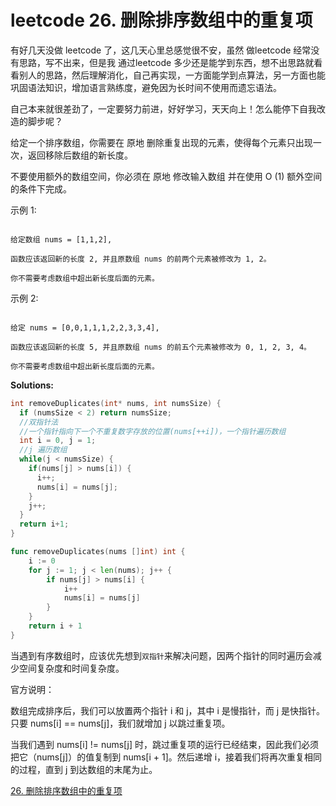 # leetcode 26. 删除排序数组中的重复项


有好几天没做 leetcode 了，这几天心里总感觉很不安，虽然 做leetcode 经常没有思路，写不出来，但是我 通过leetcode 多少还是能学到东西，想不出思路就看看别人的思路，然后理解消化，自己再实现，一方面能学到点算法，另一方面也能巩固语法知识，增加语言熟练度，避免因为长时间不使用而遗忘语法。

自己本来就很差劲了，一定要努力前进，好好学习，天天向上！怎么能停下自我改造的脚步呢？

给定一个排序数组，你需要在 原地 删除重复出现的元素，使得每个元素只出现一次，返回移除后数组的新长度。

不要使用额外的数组空间，你必须在 原地 修改输入数组 并在使用 O (1) 额外空间的条件下完成。

示例 1:

```

给定数组 nums = [1,1,2], 

函数应该返回新的长度 2, 并且原数组 nums 的前两个元素被修改为 1, 2。 

你不需要考虑数组中超出新长度后面的元素。

```
示例 2:
```

给定 nums = [0,0,1,1,1,2,2,3,3,4],

函数应该返回新的长度 5, 并且原数组 nums 的前五个元素被修改为 0, 1, 2, 3, 4。

你不需要考虑数组中超出新长度后面的元素。

```

**Solutions:**

```c
int removeDuplicates(int* nums, int numsSize) {
  if (numsSize < 2) return numsSize;
  //双指针法
  //一个指针指向下一个不重复数字存放的位置(nums[++i])，一个指针遍历数组
  int i = 0, j = 1;
  //j 遍历数组
  while(j < numsSize) {
    if(nums[j] > nums[i]) {
      i++;
      nums[i] = nums[j];
    }
    j++;
  }
  return i+1;
}
```

```go
func removeDuplicates(nums []int) int {
	i := 0
	for j := 1; j < len(nums); j++ {
		if nums[j] > nums[i] {
			i++
			nums[i] = nums[j]
		}
	}
	return i + 1
}
```

当遇到有序数组时，应该优先想到`双指针`来解决问题，因两个指针的同时遍历会减少空间复杂度和时间复杂度。

官方说明：

数组完成排序后，我们可以放置两个指针 i 和 j，其中 i 是慢指针，而 j 是快指针。只要 nums[i] == nums[j]，我们就增加 j 以跳过重复项。

当我们遇到 nums[i] != nums[j] 时，跳过重复项的运行已经结束，因此我们必须把它（nums[j]）的值复制到 nums[i + 1]。然后递增 i，接着我们将再次重复相同的过程，直到 j 到达数组的末尾为止。

[26. 删除排序数组中的重复项](https://leetcode-cn.com/problems/remove-duplicates-from-sorted-array/)
